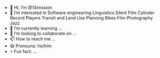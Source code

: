 - 👋 Hi, I’m @14mission
- 👀 I’m interested in
  Software engineering
  Linguistics
  Silent Film
  Cylinder Record Players
  Transit and Land Use Planning
  Bikes
  Film Photography
  Jazz
- 🌱 I’m currently learning ...
- 💞️ I’m looking to collaborate on ...
- 📫 How to reach me ...
- 😄 Pronouns: he/him
- ⚡ Fun fact: ...

<!---
14mission/14mission is a ✨ special ✨ repository because its `README.md` (this file) appears on your GitHub profile.
You can click the Preview link to take a look at your changes.
--->
